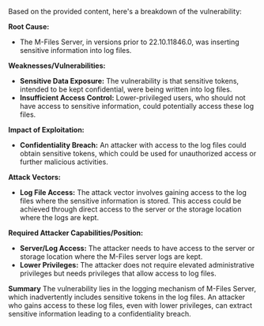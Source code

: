 Based on the provided content, here's a breakdown of the vulnerability:

**Root Cause:**

*   The M-Files Server, in versions prior to 22.10.11846.0, was inserting sensitive information into log files.

**Weaknesses/Vulnerabilities:**

*   **Sensitive Data Exposure:** The vulnerability is that sensitive tokens, intended to be kept confidential, were being written into log files.
*   **Insufficient Access Control:**  Lower-privileged users, who should not have access to sensitive information, could potentially access these log files.

**Impact of Exploitation:**

*   **Confidentiality Breach:**  An attacker with access to the log files could obtain sensitive tokens, which could be used for unauthorized access or further malicious activities.

**Attack Vectors:**

*   **Log File Access:** The attack vector involves gaining access to the log files where the sensitive information is stored. This access could be achieved through direct access to the server or the storage location where the logs are kept.

**Required Attacker Capabilities/Position:**

*   **Server/Log Access:**  The attacker needs to have access to the server or storage location where the M-Files server logs are kept.
*   **Lower Privileges:** The attacker does not require elevated administrative privileges but needs privileges that allow access to log files.

**Summary**
The vulnerability lies in the logging mechanism of M-Files Server, which inadvertently includes sensitive tokens in the log files. An attacker who gains access to these log files, even with lower privileges, can extract sensitive information leading to a confidentiality breach.